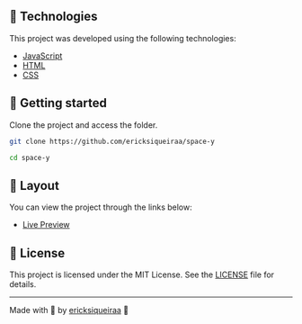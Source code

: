 ## 🧪 Technologies

This project was developed using the following technologies:

- [JavaScript](https://developer.mozilla.org/pt-BR/docs/Learn/JavaScript)
- [HTML](https://developer.mozilla.org/pt-BR/docs/Learn/HTML)
- [CSS](https://developer.mozilla.org/pt-BR/docs/Learn/CSS)

## 🚀 Getting started

Clone the project and access the folder.

```bash
git clone https://github.com/ericksiqueiraa/space-y

cd space-y
```

## 🔖 Layout

You can view the project through the links below:

- [Live Preview](https://memory-game-bio.netlify.app/)


## 📝 License

This project is licensed under the MIT License. See the [LICENSE](LICENSE) file for details.

---

Made with 💜 by [ericksiqueiraa](https://github.com/ericksiqueiraa) 👋
